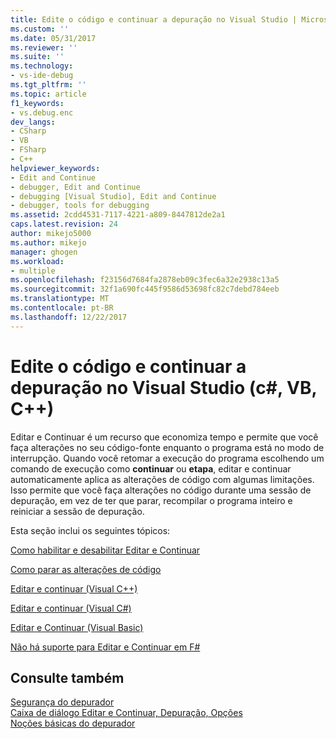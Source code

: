 ```yaml
---
title: Edite o código e continuar a depuração no Visual Studio | Microsoft Docs
ms.custom: ''
ms.date: 05/31/2017
ms.reviewer: ''
ms.suite: ''
ms.technology:
- vs-ide-debug
ms.tgt_pltfrm: ''
ms.topic: article
f1_keywords:
- vs.debug.enc
dev_langs:
- CSharp
- VB
- FSharp
- C++
helpviewer_keywords:
- Edit and Continue
- debugger, Edit and Continue
- debugging [Visual Studio], Edit and Continue
- debugger, tools for debugging
ms.assetid: 2cdd4531-7117-4221-a809-8447812de2a1
caps.latest.revision: 24
author: mikejo5000
ms.author: mikejo
manager: ghogen
ms.workload:
- multiple
ms.openlocfilehash: f23156d7684fa2878eb09c3fec6a32e2938c13a5
ms.sourcegitcommit: 32f1a690fc445f9586d53698fc82c7debd784eeb
ms.translationtype: MT
ms.contentlocale: pt-BR
ms.lasthandoff: 12/22/2017
---
```

# <a name="edit-code-and-continue-debugging-in-visual-studio-c-vb-c"></a>Edite o código e continuar a depuração no Visual Studio (c#, VB, C++)
Editar e Continuar é um recurso que economiza tempo e permite que você faça alterações no seu código-fonte enquanto o programa está no modo de interrupção. Quando você retomar a execução do programa escolhendo um comando de execução como **continuar** ou **etapa**, editar e continuar automaticamente aplica as alterações de código com algumas limitações. Isso permite que você faça alterações no código durante uma sessão de depuração, em vez de ter que parar, recompilar o programa inteiro e reiniciar a sessão de depuração.  
  
 Esta seção inclui os seguintes tópicos:   
  
 [Como habilitar e desabilitar Editar e Continuar](../debugger/how-to-enable-and-disable-edit-and-continue.md)  
  
 [Como parar as alterações de código](../debugger/how-to-stop-code-changes.md)   
  
 [Editar e continuar (Visual C++)](../debugger/edit-and-continue-visual-cpp.md)  
  
 [Editar e continuar (Visual C#)](../debugger/edit-and-continue-visual-csharp.md)  
  
 [Editar e Continuar (Visual Basic)](../debugger/edit-and-continue-visual-basic.md)  
  
 [Não há suporte para Editar e Continuar em F#](../debugger/edit-and-continue-not-supported-for-f-hash.md)  
  
## <a name="see-also"></a>Consulte também  
 [Segurança do depurador](../debugger/debugger-security.md)   
 [Caixa de diálogo Editar e Continuar, Depuração, Opções](http://msdn.microsoft.com/Library/009d225f-ef65-463f-a146-e4c518f86103)   
 [Noções básicas do depurador](../debugger/debugger-basics.md)